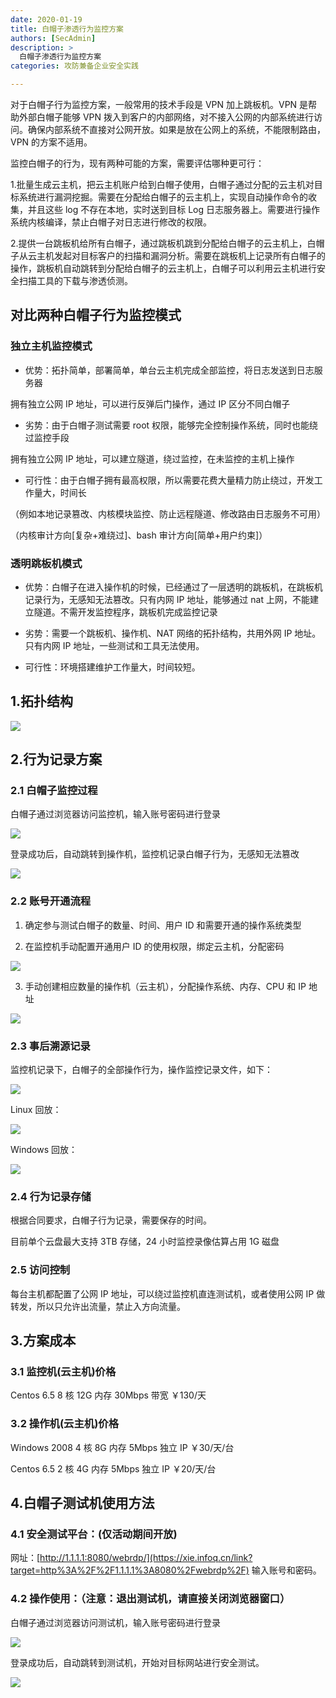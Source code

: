 ```yaml
---
date: 2020-01-19
title: 白帽子渗透行为监控方案
authors: [SecAdmin]
description: >
  白帽子渗透行为监控方案
categories: 攻防兼备企业安全实践

---
```


对于白帽子行为监控方案，一般常用的技术手段是 VPN 加上跳板机。VPN 是帮助外部白帽子能够 VPN 拨入到客户的内部网络，对不接入公网的内部系统进行访问。确保内部系统不直接对公网开放。如果是放在公网上的系统，不能限制路由，VPN 的方案不适用。

监控白帽子的行为，现有两种可能的方案，需要评估哪种更可行：

1.批量生成云主机，把云主机账户给到白帽子使用，白帽子通过分配的云主机对目标系统进行漏洞挖掘。需要在分配给白帽子的云主机上，实现自动操作命令的收集，并且这些 log 不存在本地，实时送到目标 Log 日志服务器上。需要进行操作系统内核编译，禁止白帽子对日志进行修改的权限。

2.提供一台跳板机给所有白帽子，通过跳板机跳到分配给白帽子的云主机上，白帽子从云主机发起对目标客户的扫描和漏洞分析。需要在跳板机上记录所有白帽子的操作，跳板机自动跳转到分配给白帽子的云主机上，白帽子可以利用云主机进行安全扫描工具的下载与渗透侦测。



## 对比两种白帽子行为监控模式

###  独立主机监控模式

- 优势：拓扑简单，部署简单，单台云主机完成全部监控，将日志发送到日志服务器

拥有独立公网 IP 地址，可以进行反弹后门操作，通过 IP 区分不同白帽子

- 劣势：由于白帽子测试需要 root 权限，能够完全控制操作系统，同时也能绕过监控手段

拥有独立公网 IP 地址，可以建立隧道，绕过监控，在未监控的主机上操作

- 可行性：由于白帽子拥有最高权限，所以需要花费大量精力防止绕过，开发工作量大，时间长

（例如本地记录篡改、内核模块监控、防止远程隧道、修改路由日志服务不可用）

（内核审计方向[复杂+难绕过]、bash 审计方向[简单+用户约束]）

### 透明跳板机模式

- 优势：白帽子在进入操作机的时候，已经通过了一层透明的跳板机，在跳板机记录行为，无感知无法篡改。只有内网 IP 地址，能够通过 nat 上网，不能建立隧道。不需开发监控程序，跳板机完成监控记录

- 劣势：需要一个跳板机、操作机、NAT 网络的拓扑结构，共用外网 IP 地址。只有内网 IP 地址，一些测试和工具无法使用。

- 可行性：环境搭建维护工作量大，时间较短。


## 1.拓扑结构 

![](./white-hat-penetration-behavior-monitoring-solution/1657955239098-71eaf9a0-7faa-477b-a703-14d905f9ba54.webp)



## 2.行为记录方案 

### 2.1 白帽子监控过程 

白帽子通过浏览器访问监控机，输入账号密码进行登录

![](./white-hat-penetration-behavior-monitoring-solution/1657955239975-2d3d2494-0d81-4eff-86d7-7fb74d8bf2d5.webp)

登录成功后，自动跳转到操作机，监控机记录白帽子行为，无感知无法篡改

![](./white-hat-penetration-behavior-monitoring-solution/1657955241316-4a34f53e-393e-4ed7-9394-91bbae316840.webp)



### 2.2 账号开通流程 

1. 确定参与测试白帽子的数量、时间、用户 ID 和需要开通的操作系统类型

2. 在监控机手动配置开通用户 ID 的使用权限，绑定云主机，分配密码

![](./white-hat-penetration-behavior-monitoring-solution/1657955241264-2d12241f-b2e7-4441-a5dd-eb40b6d5affe.webp)

3. 手动创建相应数量的操作机（云主机），分配操作系统、内存、CPU 和 IP 地址

![](./white-hat-penetration-behavior-monitoring-solution/1657955240040-ad448be4-91ae-43d0-a7bf-a37d6ecce8c0.webp)



### 2.3 事后溯源记录 

监控机记录下，白帽子的全部操作行为，操作监控记录文件，如下：

![](./white-hat-penetration-behavior-monitoring-solution/1657955241541-f8c0ce68-5d10-48fe-a7d6-aeeef3c66c90.webp)



Linux 回放：

![](./white-hat-penetration-behavior-monitoring-solution/1657955244099-a0512ee3-a60f-4b57-8476-03c008f1b115.webp)


Windows 回放：

![](./white-hat-penetration-behavior-monitoring-solution/1657955242511-670cb65b-e207-4752-acf5-8339b3738687.webp)



### 2.4 行为记录存储 

根据合同要求，白帽子行为记录，需要保存的时间。

目前单个云盘最大支持 3TB 存储，24 小时监控录像估算占用 1G 磁盘

### 2.5 访问控制 

每台主机都配置了公网 IP 地址，可以绕过监控机直连测试机，或者使用公网 IP 做转发，所以只允许出流量，禁止入方向流量。 

## 3.方案成本 

### 3.1 监控机(云主机)价格 

Centos 6.5 8 核 12G 内存 30Mbps 带宽 ￥130/天

### 3.2 操作机(云主机)价格 

Windows 2008 4 核 8G 内存 5Mbps 独立 IP ￥30/天/台

Centos 6.5 2 核 4G 内存 5Mbps 独立 IP ￥20/天/台


## 4.白帽子测试机使用方法 

### 4.1 安全测试平台：(仅活动期间开放) 

网址：[http://1.1.1.1:8080/webrdp/](https://xie.infoq.cn/link?target=http%3A%2F%2F1.1.1.1%3A8080%2Fwebrdp%2F) 输入账号和密码。

### 4.2 操作使用：（注意：退出测试机，请直接关闭浏览器窗口） 

白帽子通过浏览器访问测试机，输入账号密码进行登录

![](./white-hat-penetration-behavior-monitoring-solution/1657955243843-ee416430-bcef-45ca-9e9c-8a9efdcae8b6.webp)

登录成功后，自动跳转到测试机，开始对目标网站进行安全测试。

![](./white-hat-penetration-behavior-monitoring-solution/1657955244953-4f958aea-de78-4dc2-9e3f-9f8dae72d644.webp)

